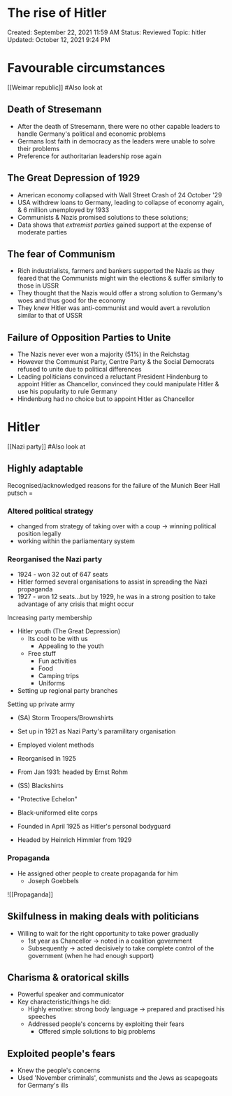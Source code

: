 # The rise of Hitler

Created: September 22, 2021 11:59 AM
Status: Reviewed
Topic: hitler
Updated: October 12, 2021 9:24 PM

# Favourable circumstances

[[Weimar republic]] #Also look at

## Death of Stresemann

- After the death of Stresemann, there were no other capable leaders to handle Germany's political and economic problems
- Germans lost faith in democracy as the leaders were unable to solve their problems
- Preference for authoritarian leadership rose again

## The Great Depression of 1929

- American economy collapsed with Wall Street Crash of 24 October '29
- USA withdrew loans to Germany, leading to collapse of economy again, & 6 million unemployed by 1933
- Communists & Nazis promised solutions to these solutions;
- Data shows that *extremist parties* gained support at the expense of moderate parties

## The fear of Communism

- Rich industrialists, farmers and bankers supported the Nazis as they feared that the Communists might win the elections & suffer similarly to those in USSR
- They thought that the Nazis would offer a strong solution to Germany's woes and thus good for the economy
- They knew Hitler was anti-communist and would avert a revolution similar to that of USSR

## Failure of Opposition Parties to Unite

- The Nazis never ever won a majority (51%) in the Reichstag
- However the Communist Party, Centre Party & the Social Democrats refused to unite due to political differences
- Leading politicians convinced a reluctant President Hindenburg to appoint Hitler as Chancellor, convinced they could manipulate Hitler & use his popularity to rule Germany
- Hindenburg had no choice but to appoint Hitler as Chancellor

# Hitler

[[Nazi party]] #Also look at

## Highly adaptable

Recognised/acknowledged reasons for the failure of the Munich Beer Hall putsch =

### Altered political strategy

- changed from strategy of taking over with a coup → winning political position legally
- working within the parliamentary system

### Reorganised the Nazi party

- 1924 - won 32 out of 647 seats
- Hitler formed several organisations to assist in spreading the Nazi propaganda
- 1927 - won 12 seats...but by 1929, he was in a strong position to take advantage of any crisis that might occur

Increasing party membership

- Hitler youth (The Great Depression)
    - Its cool to be with us
        - Appealing to the youth
    - Free stuff
        - Fun activities
        - Food
        - Camping trips
        - Uniforms
- Setting up regional party branches

Setting up private army

- (SA) Storm Troopers/Brownshirts
- Set up in 1921 as Nazi Party's paramilitary organisation
- Employed violent methods
- Reorganised in 1925
- From Jan 1931: headed by Ernst Rohm

- (SS) Blackshirts
- "Protective Echelon"
- Black-uniformed elite corps
- Founded in April 1925 as Hitler's personal bodyguard
- Headed by Heinrich Himmler from 1929

### Propaganda

- He assigned other people to create propaganda for him
    - Joseph Goebbels

![[Propaganda]]

## Skilfulness in making deals with politicians

- Willing to wait for the right opportunity to take power gradually
    - 1st year as Chancellor → noted in a coalition government
    - Subsequently → acted decisively to take complete control of the government (when he had enough support)

## Charisma & oratorical skills

- Powerful speaker and communicator
- Key characteristic/things he did:
    - Highly emotive: strong body language → prepared and practised his speeches
    - Addressed people's concerns by exploiting their fears
        - Offered simple solutions to big problems

## Exploited people's fears

- Knew the people's concerns
- Used 'November criminals', communists and the Jews as scapegoats for Germany's ills